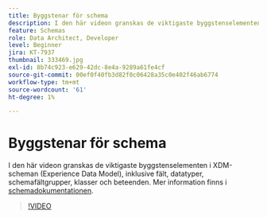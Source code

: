 ```yaml
---
title: Byggstenar för schema
description: I den här videon granskas de viktigaste byggstenselementen i XDM-scheman (Experience Data Model), inklusive fält, datatyper, schemafältgrupper, klasser och beteenden.
feature: Schemas
role: Data Architect, Developer
level: Beginner
jira: KT-7937
thumbnail: 333469.jpg
exl-id: 8b74c923-e629-42dc-8e4a-9289a61fe4cf
source-git-commit: 00ef0f40fb3d82f0c06428a35c0e402f46ab6774
workflow-type: tm+mt
source-wordcount: '61'
ht-degree: 1%

---
```


# Byggstenar för schema

I den här videon granskas de viktigaste byggstenselementen i XDM-scheman (Experience Data Model), inklusive fält, datatyper, schemafältgrupper, klasser och beteenden. Mer information finns i [schemadokumentationen](https://experienceleague.adobe.com/docs/experience-platform/xdm/home.html?lang=sv).

>[!VIDEO](https://video.tv.adobe.com/v/333469?learn=on)
